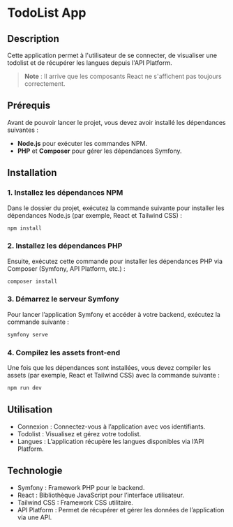 # TodoList App

## Description

Cette application permet à l'utilisateur de se connecter, de visualiser une todolist et de récupérer les langues depuis l'API Platform.

> **Note** : Il arrive que les composants React ne s'affichent pas toujours correctement.

## Prérequis

Avant de pouvoir lancer le projet, vous devez avoir installé les dépendances suivantes :

- **Node.js** pour exécuter les commandes NPM.
- **PHP** et **Composer** pour gérer les dépendances Symfony.

## Installation

### 1. Installez les dépendances NPM

Dans le dossier du projet, exécutez la commande suivante pour installer les dépendances Node.js (par exemple, React et Tailwind CSS) :

```bash
npm install
```

### 2. Installez les dépendances PHP

Ensuite, exécutez cette commande pour installer les dépendances PHP via Composer (Symfony, API Platform, etc.) :

```bash
composer install
```
### 3. Démarrez le serveur Symfony

Pour lancer l’application Symfony et accéder à votre backend, exécutez la commande suivante :

```bash
symfony serve
```

### 4. Compilez les assets front-end

Une fois que les dépendances sont installées, vous devez compiler les assets (par exemple, React et Tailwind CSS) avec la commande suivante :

```bash
npm run dev
```

## Utilisation
- Connexion : Connectez-vous à l’application avec vos identifiants.
- Todolist : Visualisez et gérez votre todolist.
- Langues : L’application récupère les langues disponibles via l’API Platform.

## Technologie
- Symfony : Framework PHP pour le backend.
- React : Bibliothèque JavaScript pour l’interface utilisateur.
- Tailwind CSS : Framework CSS utilitaire.
- API Platform : Permet de récupérer et gérer les données de l’application via une API.
